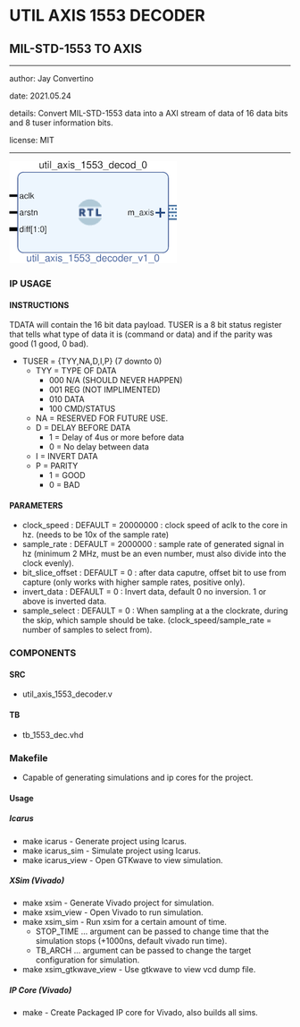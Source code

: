 # UTIL AXIS 1553 DECODER
## MIL-STD-1553 TO AXIS
---

   author: Jay Convertino   
   
   date: 2021.05.24  
   
   details: Convert MIL-STD-1553 data into a AXI stream of data of 16 data bits and 8 tuser information bits.  
   
   license: MIT   
   
---

![rtl_img](./rtl.png)

### IP USAGE
#### INSTRUCTIONS

TDATA will contain the 16 bit data payload. TUSER is a 8 bit status register   
that tells what type of data it is (command or data) and if the parity was   
good (1 good, 0 bad).   

* TUSER = {TYY,NA,D,I,P} (7 downto 0)
  * TYY = TYPE OF DATA
    * 000 N/A (SHOULD NEVER HAPPEN)
    * 001 REG (NOT IMPLIMENTED)
    * 010 DATA
    * 100 CMD/STATUS
  * NA = RESERVED FOR FUTURE USE.
  * D = DELAY BEFORE DATA
    * 1 = Delay of 4us or more before data
    * 0 = No delay between data
  * I = INVERT DATA
  * P = PARITY
    * 1 = GOOD
    * 0 = BAD

#### PARAMETERS
* clock_speed : DEFAULT = 20000000 : clock speed of aclk to the core in hz. (needs to be 10x of the sample rate)
* sample_rate : DEFAULT = 2000000 : sample rate of generated signal in hz (minimum 2 MHz, must be an even number, must also divide into the clock evenly).
* bit_slice_offset : DEFAULT = 0 : after data caputre, offset bit to use from capture (only works with higher sample rates, positive only).
* invert_data : DEFAULT = 0 : Invert data, default 0 no inversion. 1 or above is inverted data.
* sample_select : DEFAULT = 0 : When sampling at a the clockrate, during the skip, which sample should be take. (clock_speed/sample_rate = number of samples to select from).

### COMPONENTS
#### SRC

* util_axis_1553_decoder.v
  
#### TB

* tb_1553_dec.vhd
  
### Makefile

* Capable of generating simulations and ip cores for the project.

#### Usage

##### Icarus

* make icarus      - Generate project using Icarus.
* make icarus_sim  - Simulate project using Icarus.
* make icarus_view - Open GTKwave to view simulation.

##### XSim (Vivado)

* make xsim      - Generate Vivado project for simulation.
* make xsim_view - Open Vivado to run simulation.
* make xsim_sim  - Run xsim for a certain amount of time.
  * STOP_TIME ... argument can be passed to change time that the simulation stops (+1000ns, default vivado run time).
  * TB_ARCH ... argument can be passed to change the target configuration for simulation.
* make xsim_gtkwave_view - Use gtkwave to view vcd dump file.

##### IP Core (Vivado)

* make - Create Packaged IP core for Vivado, also builds all sims.
